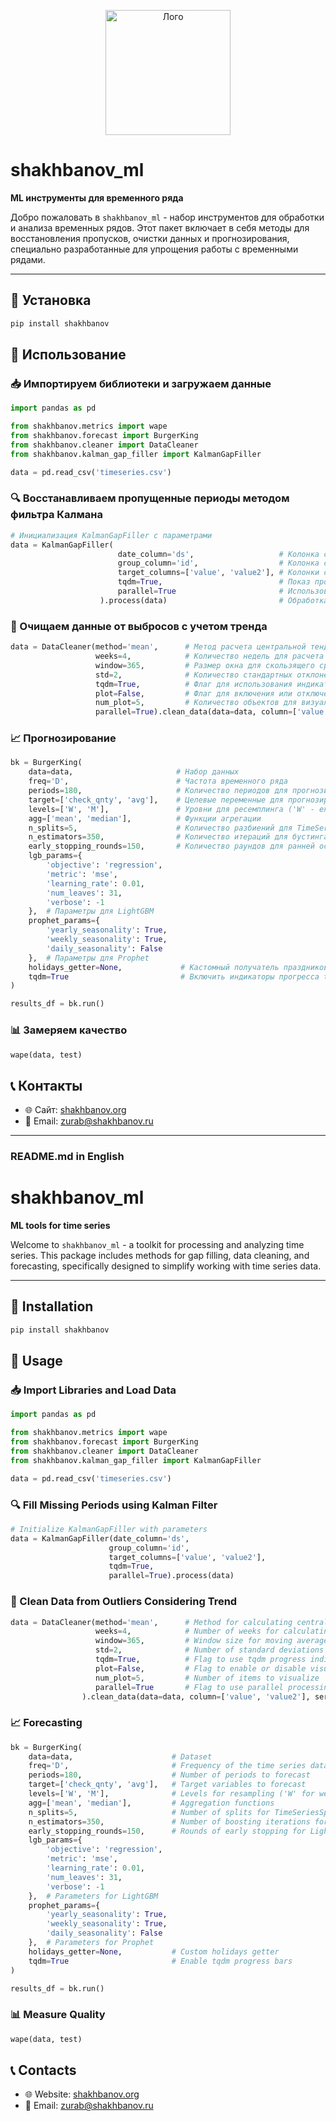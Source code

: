 <p align="center">
  <img src="https://s3.shakhbanov.org/logo.jpeg" alt="Лого" width="200" />
</p>

# shakhbanov_ml

**ML инструменты для временного ряда**

Добро пожаловать в `shakhbanov_ml` - набор инструментов для обработки и анализа временных рядов. Этот пакет включает в себя методы для восстановления пропусков, очистки данных и прогнозирования, специально разработанные для упрощения работы с временными рядами.

---

## 🚀 Установка

```bash
pip install shakhbanov
```

## 🔧 Использование

### 📥 Импортируем библиотеки и загружаем данные

```python
import pandas as pd

from shakhbanov.metrics import wape
from shakhbanov.forecast import BurgerKing
from shakhbanov.cleaner import DataCleaner
from shakhbanov.kalman_gap_filler import KalmanGapFiller

data = pd.read_csv('timeseries.csv')
```

### 🔍 Восстанавливаем пропущенные периоды методом фильтра Калмана

```python
# Инициализация KalmanGapFiller с параметрами
data = KalmanGapFiller( 
                        date_column='ds',                   # Колонка с датами
                        group_column='id',                  # Колонка с идентификаторами групп
                        target_columns=['value', 'value2'], # Колонки с целевыми значениями 
                        tqdm=True,                          # Показ прогресса выполнения
                        parallel=True                       # Использование параллельной обработки
                    ).process(data)                         # Обработка данных
```

### 🧹 Очищаем данные от выбросов с учетом тренда

```python
data = DataCleaner(method='mean',      # Метод расчета центральной тенденции ('mean', 'median' или 'mode')
                   weeks=4,            # Количество недель для расчета скользящего среднего
                   window=365,         # Размер окна для скользящего среднего и стандартного отклонения
                   std=2,              # Количество стандартных отклонений для определения выбросов
                   tqdm=True,          # Флаг для использования индикатора прогресса tqdm
                   plot=False,         # Флаг для включения или отключения визуализации
                   num_plot=5,         # Количество объектов для визуализации
                   parallel=True).clean_data(data=data, column=['value', 'value2'], series_id='id')
```

### 📈 Прогнозирование

```python
bk = BurgerKing(
    data=data,                       # Набор данных
    freq='D',                        # Частота временного ряда
    periods=180,                     # Количество периодов для прогнозирования
    target=['check_qnty', 'avg'],    # Целевые переменные для прогнозирования
    levels=['W', 'M'],               # Уровни для ресемплинга ('W' - еженедельно, 'M' - ежемесячно)
    agg=['mean', 'median'],          # Функции агрегации
    n_splits=5,                      # Количество разбиений для TimeSeriesSplit
    n_estimators=350,                # Количество итераций для бустинга в LightGBM
    early_stopping_rounds=150,       # Количество раундов для ранней остановки в LightGBM
    lgb_params={
        'objective': 'regression',
        'metric': 'mse',
        'learning_rate': 0.01,
        'num_leaves': 31,
        'verbose': -1
    },  # Параметры для LightGBM
    prophet_params={
        'yearly_seasonality': True,
        'weekly_seasonality': True,
        'daily_seasonality': False
    },  # Параметры для Prophet
    holidays_getter=None,             # Кастомный получатель праздников
    tqdm=True                         # Включить индикаторы прогресса tqdm
)

results_df = bk.run()
```

### 📊 Замеряем качество

```python
wape(data, test)
```

## 📞 Контакты

- 🌐 Сайт: [shakhbanov.org](https://shakhbanov.org)
- 📧 Email: [zurab@shakhbanov.ru](mailto:zurab@shakhbanov.ru)

---

### README.md in English


# shakhbanov_ml

**ML tools for time series**

Welcome to `shakhbanov_ml` - a toolkit for processing and analyzing time series. This package includes methods for gap filling, data cleaning, and forecasting, specifically designed to simplify working with time series data.

---

## 🚀 Installation

```bash
pip install shakhbanov
```

## 🔧 Usage

### 📥 Import Libraries and Load Data

```python
import pandas as pd

from shakhbanov.metrics import wape
from shakhbanov.forecast import BurgerKing
from shakhbanov.cleaner import DataCleaner
from shakhbanov.kalman_gap_filler import KalmanGapFiller

data = pd.read_csv('timeseries.csv')
```

### 🔍 Fill Missing Periods using Kalman Filter

```python
# Initialize KalmanGapFiller with parameters
data = KalmanGapFiller(date_column='ds',
                      group_column='id', 
                      target_columns=['value', 'value2'],
                      tqdm=True, 
                      parallel=True).process(data)
```

### 🧹 Clean Data from Outliers Considering Trend

```python
data = DataCleaner(method='mean',      # Method for calculating central tendency ('mean', 'median' or 'mode')
                   weeks=4,            # Number of weeks for calculating the moving average
                   window=365,         # Window size for moving average and standard deviation
                   std=2,              # Number of standard deviations for identifying outliers
                   tqdm=True,          # Flag to use tqdm progress indicator
                   plot=False,         # Flag to enable or disable visualization
                   num_plot=5,         # Number of items to visualize
                   parallel=True       # Flag to use parallel processing
                ).clean_data(data=data, column=['value', 'value2'], series_id='id')

```

### 📈 Forecasting

```python
bk = BurgerKing(
    data=data,                      # Dataset
    freq='D',                       # Frequency of the time series data
    periods=180,                    # Number of periods to forecast
    target=['check_qnty', 'avg'],   # Target variables to forecast
    levels=['W', 'M'],              # Levels for resampling ('W' for weekly, 'M' for monthly)
    agg=['mean', 'median'],         # Aggregation functions
    n_splits=5,                     # Number of splits for TimeSeriesSplit
    n_estimators=350,               # Number of boosting iterations for LightGBM
    early_stopping_rounds=150,      # Rounds of early stopping for LightGBM
    lgb_params={
        'objective': 'regression',
        'metric': 'mse',
        'learning_rate': 0.01,
        'num_leaves': 31,
        'verbose': -1
    },  # Parameters for LightGBM
    prophet_params={
        'yearly_seasonality': True,
        'weekly_seasonality': True,
        'daily_seasonality': False
    },  # Parameters for Prophet
    holidays_getter=None,           # Custom holidays getter
    tqdm=True                       # Enable tqdm progress bars
)

results_df = bk.run()
```

### 📊 Measure Quality

```python
wape(data, test)
```

## 📞 Contacts

- 🌐 Website: [shakhbanov.org](https://shakhbanov.org)
- 📧 Email: [zurab@shakhbanov.ru](mailto:zurab@shakhbanov.ru)
